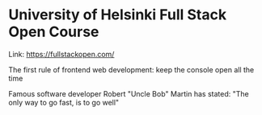 # University of Helsinki Full Stack Open Course
Link: https://fullstackopen.com/

The first rule of frontend web development:
  keep the console open all the time

Famous software developer Robert "Uncle Bob" Martin has stated:
  "The only way to go fast, is to go well"